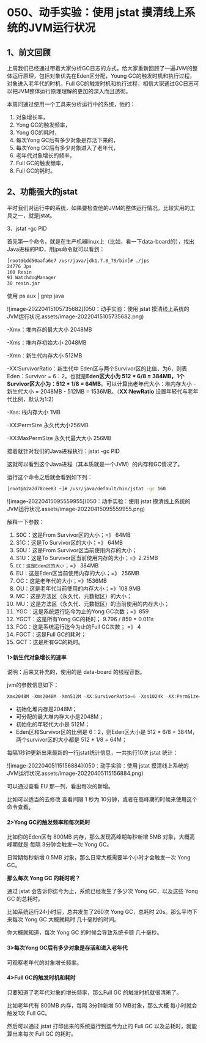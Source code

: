 # 050、动手实验：使用 jstat 摸清线上系统的JVM运行状况

## 1、前文回顾

上周我们已经通过带着大家分析GC日志的方式，给大家重新回顾了一遍JVM的整体运行原理，包括对象优先在Eden区分配，Young GC的触发时机和执行过程，对象进入老年代的时机，Full GC的触发时机和执行过程，相信大家通过GC日志可以把JVM整体运行原理理解的更加的深入而且透彻。

本周问通过使用一个工具来分析运行中的系统，他的：

1. 对象增长率，
2. Yong GC的触发频率，
3. Yong GC的耗时，
4. 每次Yong GC后有多少对象是存活下来的，
5. 每次Yong GC后有多少对象进入了老年代，
6. 老年代对象增长的频率，
7. Full GC的触发频率，
8. Full GC的耗时。

## 2、功能强大的jstat

平时我们对运行中的系统，如果要检查他的JVM的整体运行情况，比较实用的工具之一，就是jstat。

3、jstat -gc PID

首先第一个命令，就是在生产机器linux上（比如，看一下data-board的），找出Java进程的PID，用jps命令就可以看到：

```bash
[root@1dd50aafa6e7 /usr/java/jdk1.7.0_79/bin]# ./jps                                                                                     
24776 Jps
160 Resin
91 WatchdogManager
30 resin.jar
```

使用 ps aux | grep java

![image-20220415105735682](050：动手实验：使用 jstat 摸清线上系统的JVM运行状况.assets/image-20220415105735682.png)

-Xmx：堆内存的最大大小 2048MB

-Xms：堆内存初始大小 2048MB

-Xmn：新生代内存大小 512MB

-XX:SurvivorRatio：新生代中 Eden区与两个Survivor区的比值，为6，则表 Eden：Survivor = 6：2。也就是**Eden区大小为 512 * 6/8 = 384MB，1个Survivor区大小为：512 * 1/8 = 64MB**。可以计算出老年代大小：堆内存大小 - 新生代大小 = 2048MB - 512MB = 1536MB。（**XX:NewRatio** 设置年轻代与老年代比例，默认为1:2）

-Xss: 栈内存大小 1MB

-XX:PermSize 永久代大小256MB

-XX:MaxPermSize 永久代最大大小 256MB

接着就针对我们的Java进程执行：jstat -gc PID

这就可以看到这个Java进程（其本质就是一个JVM）的内存和GC情况了。

运行这个命令之后就会看到如下列：

```bash
[root@b2a2d78cee83 ~]# /usr/java/default/bin/jstat -gc 160                                                                           
```

![image-20220415095559955](050：动手实验：使用 jstat 摸清线上系统的JVM运行状况.assets/image-20220415095559955.png)

解释一下参数：

1. S0C：这是From Survivor区的大小；=》 64MB
2. S1C：这是To Survivor区的大小；=》 64MB
3. S0U：这是From Survivor区当前使用内存的大小；
4. S1U：这是To Survivor区当前使用内存的大小；=》2.25MB
5. `EC：这是Eden区的大小`；=》 384MB
6. EU：这是Eden区当前使用内存的大小；=》 256MB
7. OC：这是老年代的大小；=》1536MB
8. OU：这是老年代当前使用的内存大小；=》108.9MB
9. MC：这是方法区（永久代、元数据区）的大小；
10. MU：这是方法区（永久代、元数据区）的当前使用的内存大小；
11. YGC：这是系统运行迄今为止的Yong GC次数；=》859
12. YGCT：这是所有Yong GC的耗时； 9.796 / 859 = 0.011s
13. FGC：这是系统运行迄今为止的Full GC次数； =》 4
14. FGCT：这是Full GC的耗时；
15. GCT：这是所有GC的耗时。



#### 1>新生代对象增长的速率

说明：后来又补充的，使用的是 data-board 的线程容器。

jvm的参数信息如下：

```java
Xmx2048M -Xms2048M -Xmn512M -XX:SurvivorRatio=6 -Xss1024k -XX:PermSize=256M -XX:MaxPermSize=256M -XX:+UseConcMarkSweepGC -XX:+UseCMSCompactAtFullCollection -XX:+CMSParallelRemarkEnabled -XX:+CMSClassUnloadingEnabled -XX:+ExplicitGCInvokesConcurrent -XX:CMSInitiatingOccupancyFraction=80 -XX:-OmitStackTraceInFastThrow -XX:+PrintGCTimeStamps -XX:+PrintGCDetails 
```

- 初始化堆内存是2048M；
- 可分配的最大堆内存大小是2048M；
- 初始化的年轻代大小是 512M；
- Eden区和Survivor区的比例是 6：2，则Eden区大小是 512 * 6/8 = 384M，两个survivor区的大小都是 512 * 1/8 = 64M；

每隔1秒钟更新出来最新的一行jstat统计信息，一共执行10次 jstat 统计：

![image-20220405115156884](050：动手实验：使用 jstat 摸清线上系统的JVM运行状况.assets/image-20220405115156884.png)

可以通过查看 EU 那一列，看出每次的新增。

比如可以适当的去修改 查看间隔 1 秒为 10分钟，或者在高峰期的时候来使用这个命令查看。

#### 2>Yong GC的触发频率和每次耗时

比如你的Eden区有 800MB 内存，那么发现高峰期每秒新增 5MB 对象，大概高峰期就是 每隔 3分钟会触发一次 Yong GC。

日常期每秒新增 0.5MB 对象，那么日常大概需要半个小时才会触发一次 Yong GC。

**那么每次 Yong GC 的耗时呢？**

通过 jstat 会告诉你迄今为止，系统已经发生了多少次 Yong GC，以及这些 Yong GC 的总耗时。

比如系统运行24小时后，总共发生了260次 Yong GC，总耗时 20s。那么平均下来每次 Yong GC 大概就耗时 几十毫秒的时间。

你大概就知道，每次 Yong GC 的时候会导致系统卡顿 几十毫秒。

#### 3>每次Yong GC后有多少对象是存活和进入老年代

可观察老年代的对象增长频率。

#### 4>Full GC的触发时机和耗时

只要知道了老年代对象的增长频率，那么Full GC 的触发时机就很清晰了。

比如老年代有 800MB 内存，每隔 3分钟新增 50 MB对象，那么大概 每小时就会触发1次 Full GC。

然后可以通过 jstat 打印出来的系统运行到迄今为止的 Full GC 以及总耗时，就能算出来每次 Full GC 的耗时。





